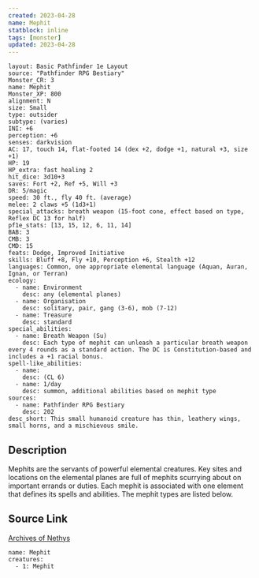 ```yaml
---
created: 2023-04-28
name: Mephit
statblock: inline
tags: [monster]
updated: 2023-04-28
---
```

```statblock
layout: Basic Pathfinder 1e Layout
source: "Pathfinder RPG Bestiary"
Monster_CR: 3
name: Mephit
Monster_XP: 800
alignment: N
size: Small
type: outsider
subtype: (varies)
INI: +6
perception: +6
senses: darkvision
AC: 17, touch 14, flat-footed 14 (dex +2, dodge +1, natural +3, size +1)
HP: 19
HP_extra: fast healing 2
hit_dice: 3d10+3
saves: Fort +2, Ref +5, Will +3
DR: 5/magic
speed: 30 ft., fly 40 ft. (average)
melee: 2 claws +5 (1d3+1)
special_attacks: breath weapon (15-foot cone, effect based on type, Reflex DC 13 for half)
pf1e_stats: [13, 15, 12, 6, 11, 14]
BAB: 3
CMB: 3
CMD: 15
feats: Dodge, Improved Initiative
skills: Bluff +8, Fly +10, Perception +6, Stealth +12
languages: Common, one appropriate elemental language (Aquan, Auran, Ignan, or Terran)
ecology:
  - name: Environment
    desc: any (elemental planes)
  - name: Organisation
    desc: solitary, pair, gang (3-6), mob (7-12)
  - name: Treasure
    desc: standard
special_abilities:
  - name: Breath Weapon (Su)
    desc: Each type of mephit can unleash a particular breath weapon every 4 rounds as a standard action. The DC is Constitution-based and includes a +1 racial bonus.
spell-like_abilities:
  - name:
    desc: (CL 6)
  - name: 1/day
    desc: summon, additional abilities based on mephit type
sources:
  - name: Pathfinder RPG Bestiary
    desc: 202
desc_short: This small humanoid creature has thin, leathery wings, small horns, and a mischievous smile.
```
## Description
Mephits are the servants of powerful elemental creatures. Key sites and locations on the elemental planes are full of mephits scurrying about on important errands or duties. Each mephit is associated with one element that defines its spells and abilities. The mephit types are listed below.
## Source Link
[Archives of Nethys](https://aonprd.com/MonsterDisplay.aspx?ItemName=Mephit)
```encounter-table
name: Mephit
creatures:
  - 1: Mephit
```
